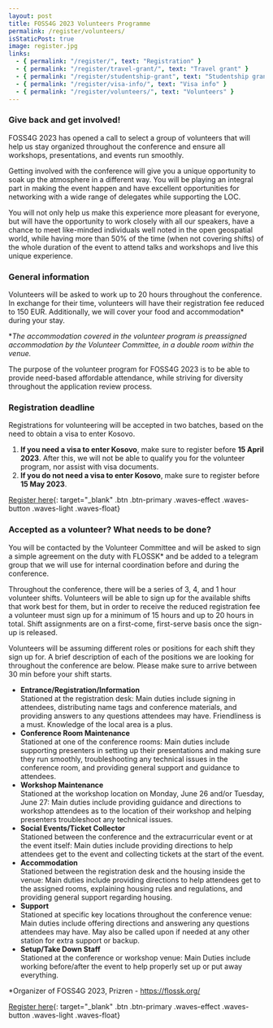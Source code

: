 ```yaml
---
layout: post
title: FOSS4G 2023 Volunteers Programme
permalink: /register/volunteers/
isStaticPost: true
image: register.jpg
links:
  - { permalink: "/register/", text: "Registration" }
  - { permalink: "/register/travel-grant/", text: "Travel grant" }
  - { permalink: "/register/studentship-grant", text: "Studentship grant" }
  - { permalink: "/register/visa-info/", text: "Visa info" }
  - { permalink: "/register/volunteers/", text: "Volunteers" }
---
```


### Give back and get involved!

FOSS4G 2023 has opened a call to select a group of volunteers that will help us stay organized throughout the conference and ensure all workshops, presentations, and events run smoothly.

Getting involved with the conference will give you a unique opportunity to soak up the atmosphere in a different way. You will be playing an integral part in making the event happen and have excellent opportunities for networking with a wide range of delegates while supporting the LOC.

You will not only help us make this experience more pleasant for everyone, but will have the opportunity to work closely with all our speakers, have a chance to meet like-minded individuals well noted in the open geospatial world, while having more than 50% of the time (when not covering shifts) of the whole duration of the event to attend talks and workshops and live this unique experience.

### General information

Volunteers will be asked to work up to 20 hours throughout the conference. In exchange for their time, volunteers will have their registration fee reduced to 150 EUR. Additionally, we will cover your food and accommodation\* during your stay.

\*_The accommodation covered in the volunteer program is preassigned accommodation by the Volunteer Committee, in a double room within the venue._

The purpose of the volunteer program for FOSS4G 2023 is to be able to provide need-based affordable attendance, while striving for diversity throughout the application review process.

### Registration deadline

Registrations for volunteering will be accepted in two batches, based on the need to obtain a visa to enter Kosovo.

1. **If you need a visa to enter Kosovo**, make sure to register before **15 April 2023**. After this, we will not be able to qualify you for the volunteer program, nor assist with visa documents.
2. **If you do not need a visa to enter Kosovo**, make sure to register before **15 May 2023**.

[Register here](https://forms.gle/jakeUNTtfkbZEwXz7){: target="\_blank" .btn .btn-primary .waves-effect .waves-button .waves-light .waves-float}

### Accepted as a volunteer? What needs to be done?

You will be contacted by the Volunteer Committee and will be asked to sign a simple agreement on the duty with FLOSSK\* and be added to a telegram group that we will use for internal coordination before and during the conference.

Throughout the conference, there will be a series of 3, 4, and 1 hour volunteer shifts. Volunteers will be able to sign up for the available shifts that work best for them, but in order to receive the reduced registration fee a volunteer must sign up for a minimum of 15 hours and up to 20 hours in total. Shift assignments are on a first-come, first-serve basis once the sign-up is released.

Volunteers will be assuming different roles or positions for each shift they sign up for. A brief description of each of the positions we are looking for throughout the conference are below. Please make sure to arrive between 30 min before your shift starts.

- **Entrance/Registration/Information**  
  Stationed at the registration desk: Main duties include signing in attendees, distributing name tags and conference materials, and providing answers to any questions attendees may have. Friendliness is a must. Knowledge of the local area is a plus.
- **Conference Room Maintenance**  
  Stationed at one of the conference rooms: Main duties include supporting presenters in setting up their presentations and making sure they run smoothly, troubleshooting any technical issues in the conference room, and providing general support and guidance to attendees.
- **Workshop Maintenance**  
  Stationed at the workshop location on Monday, June 26 and/or Tuesday, June 27: Main duties include providing guidance and directions to workshop attendees as to the location of their workshop and helping presenters troubleshoot any technical issues.
- **Social Events/Ticket Collector**  
  Stationed between the conference and the extracurricular event or at the event itself: Main duties include providing directions to help attendees get to the event and collecting tickets at the start of the event.
- **Accommodation**  
  Stationed between the registration desk and the housing inside the venue: Main duties include providing directions to help attendees get to the assigned rooms, explaining housing rules and regulations, and providing general support regarding housing.
- **Support**  
  Stationed at specific key locations throughout the conference venue: Main duties include offering directions and answering any questions attendees may have. May also be called upon if needed at any other station for extra support or backup.
- **Setup/Take Down Staff**  
  Stationed at the conference or workshop venue: Main Duties include working before/after the event to help properly set up or put away everything.

\*Organizer of FOSS4G 2023, Prizren - https://flossk.org/

[Register here](https://forms.gle/jakeUNTtfkbZEwXz7){: target="\_blank" .btn .btn-primary .waves-effect .waves-button .waves-light .waves-float}
